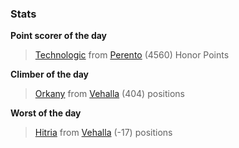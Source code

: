 

### Stats

**Point scorer of the day**
>[Technologic](/#/character/Perento/396472) from [Perento](/#/ranking/Perento)  (4560) Honor Points


**Climber of the day**
>[Orkany](/#/character/Vehalla/389971) from [Vehalla](/#/ranking/Vehalla)  (404) positions


**Worst of the day**
>[Hitria](/#/character/Vehalla/338535) from [Vehalla](/#/ranking/Vehalla)  (-17) positions


